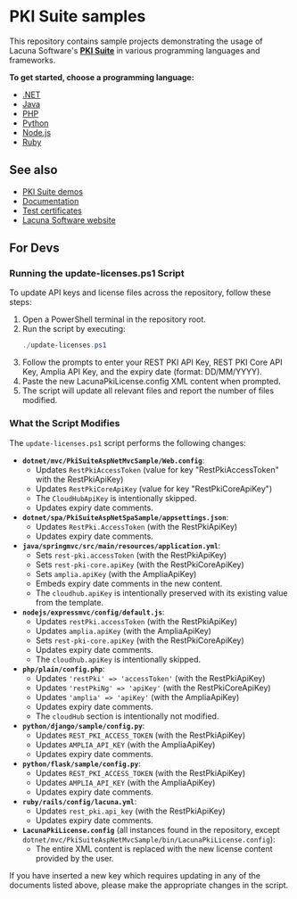 # PKI Suite samples

This repository contains sample projects demonstrating the usage of Lacuna Software's
**[PKI Suite](https://www.lacunasoftware.com/pki-suite)** in various programming languages and frameworks.

**To get started, choose a programming language:**

* [.NET](dotnet/)
* [Java](java/)
* [PHP](php/)
* [Python](python/)
* [Node.js](nodejs/)
* [Ruby](ruby/)

## See also

* [PKI Suite demos](https://demos.lacunasoftware.com/)
* [Documentation](https://docs.lacunasoftware.com/)
* [Test certificates](https://docs.lacunasoftware.com/articles/pki-guide/test-certs)
* [Lacuna Software website](https://www.lacunasoftware.com/)

## For Devs

### Running the update-licenses.ps1 Script

To update API keys and license files across the repository, follow these steps:

1. Open a PowerShell terminal in the repository root.
2. Run the script by executing:
   ```powershell
   ./update-licenses.ps1
   ```
3. Follow the prompts to enter your REST PKI API Key, REST PKI Core API Key, Amplia API Key, and the expiry date (format: DD/MM/YYYY).
4. Paste the new LacunaPkiLicense.config XML content when prompted.
5. The script will update all relevant files and report the number of files modified.

### What the Script Modifies

The `update-licenses.ps1` script performs the following changes:

*   **`dotnet/mvc/PkiSuiteAspNetMvcSample/Web.config`**:
    *   Updates `RestPkiAccessToken` (value for key "RestPkiAccessToken" with the RestPkiApiKey)
    *   Updates `RestPkiCoreApiKey` (value for key "RestPkiCoreApiKey")
    *   The `CloudHubApiKey` is intentionally skipped.
    *   Updates expiry date comments.
*   **`dotnet/spa/PkiSuiteAspNetSpaSample/appsettings.json`**:
    *   Updates `RestPki.AccessToken` (with the RestPkiApiKey)
    *   Updates expiry date comments.
*   **`java/springmvc/src/main/resources/application.yml`**:
    *   Sets `rest-pki.accessToken` (with the RestPkiApiKey)
    *   Sets `rest-pki-core.apiKey` (with the RestPkiCoreApiKey)
    *   Sets `amplia.apiKey` (with the AmpliaApiKey)
    *   Embeds expiry date comments in the new content.
    *   The `cloudhub.apiKey` is intentionally preserved with its existing value from the template.
*   **`nodejs/expressmvc/config/default.js`**:
    *   Updates `restPki.accessToken` (with the RestPkiApiKey)
    *   Updates `amplia.apiKey` (with the AmpliaApiKey)
    *   Sets `rest-pki-core.apiKey` (with the RestPkiCoreApiKey)
    *   Updates expiry date comments.
    *   The `cloudhub.apiKey` is intentionally skipped.
*   **`php/plain/config.php`**:
    *   Updates `'restPki' => 'accessToken'` (with the RestPkiApiKey)
    *   Updates `'restPkiNg' => 'apiKey'` (with the RestPkiCoreApiKey)
    *   Updates `'amplia' => 'apiKey'` (with the AmpliaApiKey)
    *   Updates expiry date comments.
    *   The `cloudHub` section is intentionally not modified.
*   **`python/django/sample/config.py`**:
    *   Updates `REST_PKI_ACCESS_TOKEN` (with the RestPkiApiKey)
    *   Updates `AMPLIA_API_KEY` (with the AmpliaApiKey)
    *   Updates expiry date comments.
*   **`python/flask/sample/config.py`**:
    *   Updates `REST_PKI_ACCESS_TOKEN` (with the RestPkiApiKey)
    *   Updates `AMPLIA_API_KEY` (with the AmpliaApiKey)
    *   Updates expiry date comments.
*   **`ruby/rails/config/lacuna.yml`**:
    *   Updates `rest_pki.api_key` (with the RestPkiApiKey)
    *   Updates expiry date comments.
*   **`LacunaPkiLicense.config`** (all instances found in the repository, except `dotnet/mvc/PkiSuiteAspNetMvcSample/bin/LacunaPkiLicense.config`):
    *   The entire XML content is replaced with the new license content provided by the user.

If you have inserted a new key which requires updating in any of the documents listed above, please make the appropriate changes in the script.
